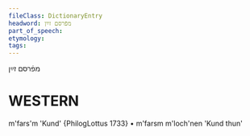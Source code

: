 ```yaml
---
fileClass: DictionaryEntry
headword: מפֿרסם זײַן
part_of_speech: 
etymology: 
tags: 
---
```

מפֿרסם זײַן

WESTERN
========

m'fars'm 'Kund' {PhilogLottus 1733}
	•	m'farsm m'loch'nen 'Kund thun'